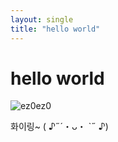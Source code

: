```yaml
---
layout: single
title: "hello world"
---
```


# hello world

![ez0ez0]({{site.url}}/images/2024-08-23-helloworld/helloworld(1).jpg)

화이링~ ( ♪˶´・‎ᴗ・ `˶ ♪)

